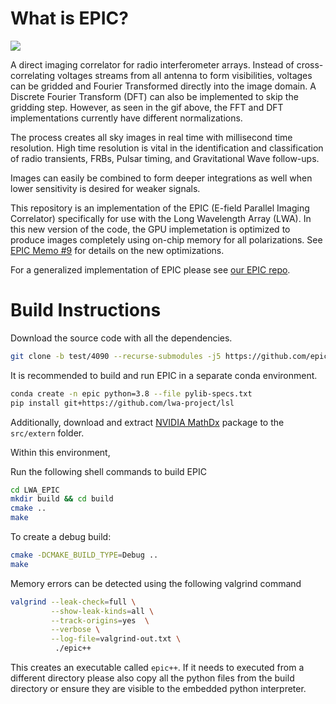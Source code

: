 # What is EPIC?
![](https://github.com/epic-astronomy/LWA_EPIC/raw/main/image_compare.gif)

A direct imaging correlator for radio interferometer arrays. Instead of cross-correlating voltages streams from all antenna to form visibilities, voltages can be gridded and Fourier Transformed directly into the image domain. A Discrete Fourier Transform (DFT) can also be implemented to skip the gridding step.
However, as seen in the gif above, the FFT and DFT implementations currently have different normalizations.

The process creates all sky images in real time with millisecond time resolution. High time resolution is vital in the identification and classification of radio transients, FRBs, Pulsar timing, and Gravitational Wave follow-ups.

Images can easily be combined to form deeper integrations as well when lower sensitivity is desired for weaker signals.

This repository is an implementation of the EPIC (E-field Parallel Imaging Correlator) specifically for use with the Long Wavelength Array (LWA). In this new version of the code, the GPU implemetation is optimized to produce images completely using on-chip memory for all polarizations. See [EPIC Memo #9](https://github.com/epic-astronomy/Memos/blob/temp/dx_optimizations/PDFs/009_EPIC_Code_Optimizations.md) for details on the new optimizations.

For a generalized implementation of EPIC please see [our EPIC repo](https://github.com/epic-astronomy/EPIC).


# Build Instructions
Download the source code with all the dependencies. 
```bash
git clone -b test/4090 --recurse-submodules -j5 https://github.com/epic-astronomy/LWA_EPIC.git
```

It is recommended to build and run EPIC in a separate conda environment.
```bash
conda create -n epic python=3.8 --file pylib-specs.txt
pip install git+https://github.com/lwa-project/lsl
```
Additionally, download and extract [NVIDIA MathDx](https://developer.nvidia.com/mathdx#:~:text=wget%20https%3A//developer.download.nvidia.com/compute/mathdx/redist/mathdx/linux%2Dx86_64/nvidia%2Dmathdx%2D22.11.0%2DLinux.tar.gz) package to the `src/extern` folder. 

Within this environment, 

Run the following shell commands to build EPIC
```bash
cd LWA_EPIC
mkdir build && cd build
cmake ..
make
```

To create a debug build:
```bash
cmake -DCMAKE_BUILD_TYPE=Debug ..
make
```

Memory errors can be detected using the following valgrind command
```bash
valgrind --leak-check=full \
         --show-leak-kinds=all \
         --track-origins=yes  \
         --verbose \
         --log-file=valgrind-out.txt \
          ./epic++
```

This creates an executable called `epic++`. If it needs to executed from a different directory please also copy all the python files from the build directory or ensure they are visible to the embedded python interpreter.
